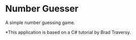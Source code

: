 # Number Guesser	

A simple number guessing game.

*This application is based on a C# tutorial by Brad Traversy.
